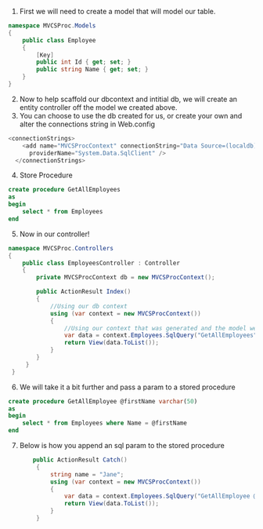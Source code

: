 1. First we will need to create a model that will model our table.
```cs
namespace MVCSProc.Models
{
    public class Employee
    {
        [Key]
        public int Id { get; set; }
        public string Name { get; set; } 
    }
}
```
2. Now to help scaffold our dbcontext and intitial db, we will create an entity controller off the model we created above.
3. You can choose to use the db created for us, or create your own and alter the connections string in Web.config
```cs
<connectionStrings>
    <add name="MVCSProcContext" connectionString="Data Source=(localdb)\MSSQLLocalDB; Initial Catalog=PersonDbTwo; Integrated Security=True; MultipleActiveResultSets=True; AttachDbFilename=|DataDirectory|MVCSProcContext-20190823101123.mdf"
      providerName="System.Data.SqlClient" />
  </connectionStrings>
```
4. Store Procedure
```sql
create procedure GetAllEmployees
as
begin
	select * from Employees
end
```
5. Now in our controller!
```cs
namespace MVCSProc.Controllers
{
    public class EmployeesController : Controller
    {
        private MVCSProcContext db = new MVCSProcContext();

        public ActionResult Index()
        {
            //Using our db context
            using (var context = new MVCSProcContext())
            {
                //Using our context that was generated and the model we created, we will run the stored Procedure.
                var data = context.Employees.SqlQuery("GetAllEmployees");
                return View(data.ToList());
            }
        }
     }
 }
```
6. We will take it a bit further and pass a param to a stored procedure
```sql
create procedure GetAllEmployee @firstName varchar(50)
as
begin
	select * from Employees where Name = @firstName
end
```
7. Below is how you append an sql param to the stored procedure
```cs
       public ActionResult Catch()
        {
            string name = "Jane";
            using (var context = new MVCSProcContext())
            {
                var data = context.Employees.SqlQuery("GetAllEmployee @firstName", new SqlParameter("firstName", name));
                return View(data.ToList());
            }
        }
```
